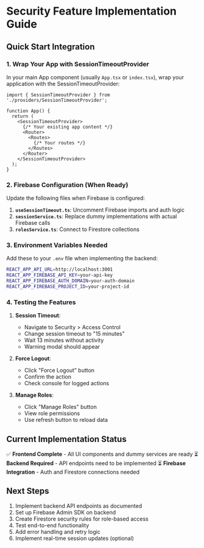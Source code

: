 # Security Feature Implementation Guide

## Quick Start Integration

### 1. Wrap Your App with SessionTimeoutProvider

In your main App component (usually `App.tsx` or `index.tsx`), wrap your application with the SessionTimeoutProvider:

```tsx
import { SessionTimeoutProvider } from './providers/SessionTimeoutProvider';

function App() {
  return (
    <SessionTimeoutProvider>
      {/* Your existing app content */}
      <Router>
        <Routes>
          {/* Your routes */}
        </Routes>
      </Router>
    </SessionTimeoutProvider>
  );
}
```

### 2. Firebase Configuration (When Ready)

Update the following files when Firebase is configured:

1. **`useSessionTimeout.ts`**: Uncomment Firebase imports and auth logic
2. **`sessionService.ts`**: Replace dummy implementations with actual Firebase calls
3. **`rolesService.ts`**: Connect to Firestore collections

### 3. Environment Variables Needed

Add these to your `.env` file when implementing the backend:

```bash
REACT_APP_API_URL=http://localhost:3001
REACT_APP_FIREBASE_API_KEY=your-api-key
REACT_APP_FIREBASE_AUTH_DOMAIN=your-auth-domain
REACT_APP_FIREBASE_PROJECT_ID=your-project-id
```

### 4. Testing the Features

1. **Session Timeout**: 
   - Navigate to Security > Access Control
   - Change session timeout to "15 minutes"
   - Wait 13 minutes without activity
   - Warning modal should appear

2. **Force Logout**:
   - Click "Force Logout" button
   - Confirm the action
   - Check console for logged actions

3. **Manage Roles**:
   - Click "Manage Roles" button
   - View role permissions
   - Use refresh button to reload data

## Current Implementation Status

✅ **Frontend Complete** - All UI components and dummy services are ready
⏳ **Backend Required** - API endpoints need to be implemented
⏳ **Firebase Integration** - Auth and Firestore connections needed

## Next Steps

1. Implement backend API endpoints as documented
2. Set up Firebase Admin SDK on backend
3. Create Firestore security rules for role-based access
4. Test end-to-end functionality
5. Add error handling and retry logic
6. Implement real-time session updates (optional) 